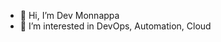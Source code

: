 - 👋 Hi, I’m Dev Monnappa
- 👀 I’m interested in DevOps, Automation, Cloud


<!---
dev-for-ops/dev-for-ops is a ✨ special ✨ repository because its `README.md` (this file) appears on your GitHub profile.
You can click the Preview link to take a look at your changes.
--->
